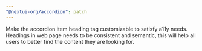 ```yaml
---
"@nextui-org/accordion": patch
---
```


Make the accordion item heading tag customizable to satisfy a11y needs. Headings in web page needs to be consistent and semantic, this will help all users to better find the content they are looking for.
